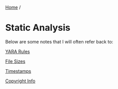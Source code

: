 [Home](https://github.com/jplowri0/Blog/blob/main/home.md) / 
# Static Analysis
Below are some notes that I will often refer back to: 

[YARA Rules](https://github.com/jplowri0/Blog/blob/main/malware/yara.md)

[File Sizes](https://github.com/jplowri0/Blog/blob/main/malware/fileSizes.md)

[Timestamps](https://github.com/jplowri0/Blog/blob/main/malware/timestamps.md)

[Copyright Info](https://github.com/jplowri0/Blog/blob/main/malware/copyrightInfo.md)
